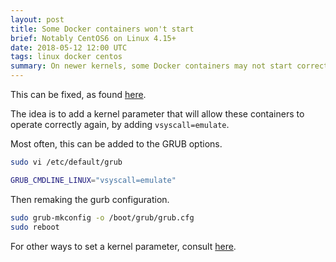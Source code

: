 ```yaml
---
layout: post
title: Some Docker containers won't start
brief: Notably CentOS6 on Linux 4.15+
date: 2018-05-12 12:00 UTC
tags: linux docker centos
summary: On newer kernels, some Docker containers may not start correctly, often giving nonsensical errors.
---
```


This can be fixed, as found [here](https://bbs.archlinux.org/viewtopic.php?id=234282).

The idea is to add a kernel parameter that will allow these containers to operate correctly again, by adding `vsyscall=emulate`.

Most often, this can be added to the GRUB options.
```sh
sudo vi /etc/default/grub

GRUB_CMDLINE_LINUX="vsyscall=emulate"
```

Then remaking the gurb configuration.
```sh
sudo grub-mkconfig -o /boot/grub/grub.cfg
sudo reboot
```

For other ways to set a kernel parameter, consult [here](https://wiki.archlinux.org/index.php/Kernel_parameters).